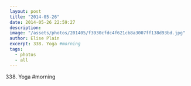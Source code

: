 ```yaml
---
layout: post
title: "2014-05-26"
date: 2014-05-26 22:59:27
description: 
image: "/assets/photos/201405/f3930cfdc4f621cb8a3007ff138d93bd.jpg"
author: Elise Plain
excerpt: 338. Yoga #morning
tags: 
  - photos
  - all
---
```


338. Yoga #morning
<p></p>
